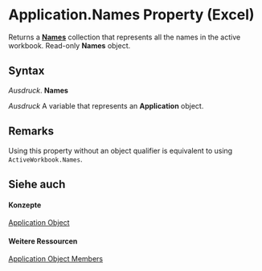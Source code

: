 
# Application.Names Property (Excel)

Returns a  **[Names](ffecf89d-7bae-c470-8e37-608857a9de2a.md)** collection that represents all the names in the active workbook. Read-only **Names** object.


## Syntax

 _Ausdruck_. **Names**

 _Ausdruck_ A variable that represents an **Application** object.


## Remarks

Using this property without an object qualifier is equivalent to using  `ActiveWorkbook.Names`.


## Siehe auch


#### Konzepte


[Application Object](19b73597-5cf9-4f56-8227-b5211f657f6f.md)
#### Weitere Ressourcen


[Application Object Members](http://msdn.microsoft.com/library/4cb9ca42-8d07-cc9c-2d80-4eb9a5921e1e%28Office.15%29.aspx)